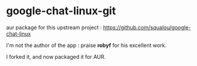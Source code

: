 # google-chat-linux-git

aur package for this upstream project : https://github.com/squalou/google-chat-linux

I'm not the author of the app : praise **robyf** for his excellent work.

I forked it, and now packaged it for AUR.

